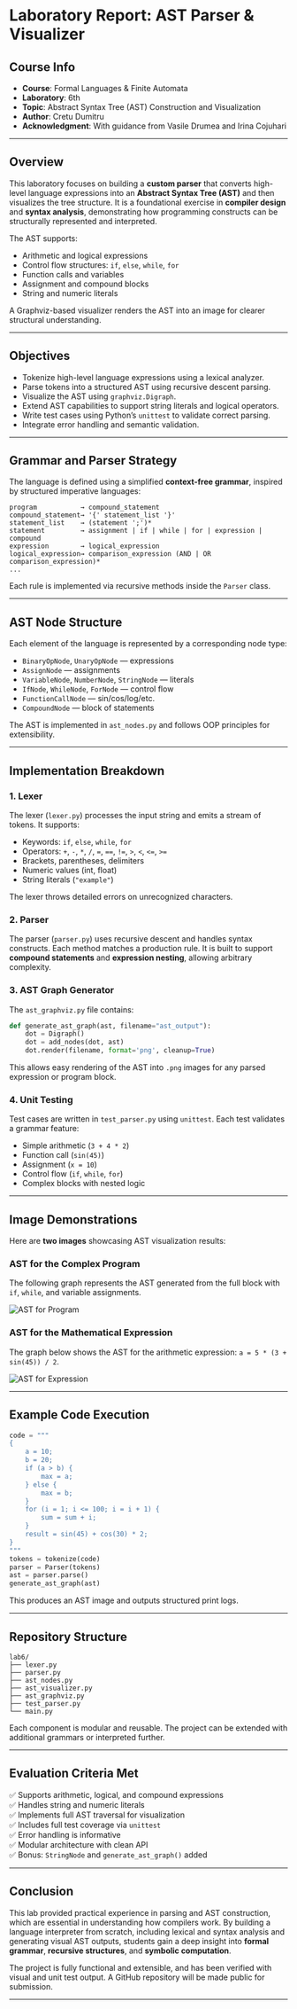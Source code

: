 # Laboratory Report: AST Parser & Visualizer

## Course Info

- **Course**: Formal Languages & Finite Automata  
- **Laboratory**: 6th  
- **Topic**: Abstract Syntax Tree (AST) Construction and Visualization  
- **Author**: Cretu Dumitru  
- **Acknowledgment**: With guidance from Vasile Drumea and Irina Cojuhari  

---

## Overview

This laboratory focuses on building a **custom parser** that converts high-level language expressions into an **Abstract Syntax Tree (AST)** and then visualizes the tree structure. It is a foundational exercise in **compiler design** and **syntax analysis**, demonstrating how programming constructs can be structurally represented and interpreted.

The AST supports:
- Arithmetic and logical expressions
- Control flow structures: `if`, `else`, `while`, `for`
- Function calls and variables
- Assignment and compound blocks
- String and numeric literals

A Graphviz-based visualizer renders the AST into an image for clearer structural understanding.

---

## Objectives

- Tokenize high-level language expressions using a lexical analyzer.
- Parse tokens into a structured AST using recursive descent parsing.
- Visualize the AST using `graphviz.Digraph`.
- Extend AST capabilities to support string literals and logical operators.
- Write test cases using Python’s `unittest` to validate correct parsing.
- Integrate error handling and semantic validation.

---

## Grammar and Parser Strategy

The language is defined using a simplified **context-free grammar**, inspired by structured imperative languages:

```
program           → compound_statement
compound_statement→ '{' statement_list '}'
statement_list    → (statement ';')*
statement         → assignment | if | while | for | expression | compound
expression        → logical_expression
logical_expression→ comparison_expression (AND | OR comparison_expression)*
...
```

Each rule is implemented via recursive methods inside the `Parser` class.

---

## AST Node Structure

Each element of the language is represented by a corresponding node type:

- `BinaryOpNode`, `UnaryOpNode` — expressions
- `AssignNode` — assignments
- `VariableNode`, `NumberNode`, `StringNode` — literals
- `IfNode`, `WhileNode`, `ForNode` — control flow
- `FunctionCallNode` — sin/cos/log/etc.
- `CompoundNode` — block of statements

The AST is implemented in `ast_nodes.py` and follows OOP principles for extensibility.

---

## Implementation Breakdown

### 1. Lexer

The lexer (`lexer.py`) processes the input string and emits a stream of tokens. It supports:

- Keywords: `if`, `else`, `while`, `for`
- Operators: `+`, `-`, `*`, `/`, `=`, `==`, `!=`, `>`, `<`, `<=`, `>=`
- Brackets, parentheses, delimiters
- Numeric values (int, float)
- String literals (`"example"`)

The lexer throws detailed errors on unrecognized characters.

### 2. Parser

The parser (`parser.py`) uses recursive descent and handles syntax constructs. Each method matches a production rule. It is built to support **compound statements** and **expression nesting**, allowing arbitrary complexity.

### 3. AST Graph Generator

The `ast_graphviz.py` file contains:

```python
def generate_ast_graph(ast, filename="ast_output"):
    dot = Digraph()
    dot = add_nodes(dot, ast)
    dot.render(filename, format='png', cleanup=True)
```

This allows easy rendering of the AST into `.png` images for any parsed expression or program block.

### 4. Unit Testing

Test cases are written in `test_parser.py` using `unittest`. Each test validates a grammar feature:

- Simple arithmetic (`3 + 4 * 2`)
- Function call (`sin(45)`)
- Assignment (`x = 10`)
- Control flow (`if`, `while`, `for`)
- Complex blocks with nested logic

---

## Image Demonstrations

Here are **two images** showcasing AST visualization results:

### AST for the Complex Program
The following graph represents the AST generated from the full block with `if`, `while`, and variable assignments.

![AST for Program](ast_program.png)

### AST for the Mathematical Expression
The graph below shows the AST for the arithmetic expression: `a = 5 * (3 + sin(45)) / 2`.

![AST for Expression](ast_expression.png)

---

## Example Code Execution

```python
code = """
{
    a = 10;
    b = 20;
    if (a > b) {
        max = a;
    } else {
        max = b;
    }
    for (i = 1; i <= 100; i = i + 1) {
        sum = sum + i;
    }
    result = sin(45) + cos(30) * 2;
}
"""
tokens = tokenize(code)
parser = Parser(tokens)
ast = parser.parse()
generate_ast_graph(ast)
```

This produces an AST image and outputs structured print logs.

---

## Repository Structure

```
lab6/
├── lexer.py
├── parser.py
├── ast_nodes.py
├── ast_visualizer.py
├── ast_graphviz.py
├── test_parser.py
└── main.py
```

Each component is modular and reusable. The project can be extended with additional grammars or interpreted further.

---

## Evaluation Criteria Met

✅ Supports arithmetic, logical, and compound expressions  
✅ Handles string and numeric literals  
✅ Implements full AST traversal for visualization  
✅ Includes full test coverage via `unittest`  
✅ Error handling is informative  
✅ Modular architecture with clean API  
✅ Bonus: `StringNode` and `generate_ast_graph()` added  

---

## Conclusion

This lab provided practical experience in parsing and AST construction, which are essential in understanding how compilers work. By building a language interpreter from scratch, including lexical and syntax analysis and generating visual AST outputs, students gain a deep insight into **formal grammar**, **recursive structures**, and **symbolic computation**.

The project is fully functional and extensible, and has been verified with visual and unit test output. A GitHub repository will be made public for submission.

---
